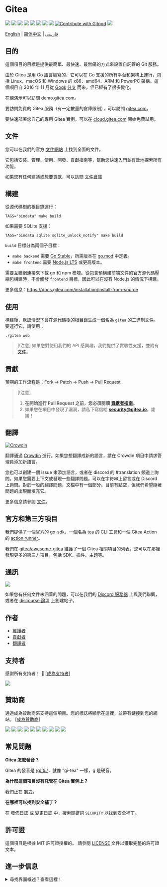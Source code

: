 # Gitea

[![](https://github.com/go-gitea/gitea/actions/workflows/release-nightly.yml/badge.svg?branch=main)](https://github.com/go-gitea/gitea/actions/workflows/release-nightly.yml?query=branch%3Amain "Release Nightly")
[![](https://img.shields.io/discord/322538954119184384.svg?logo=discord&logoColor=white&label=Discord&color=5865F2)](https://discord.gg/Gitea "Join the Discord chat at https://discord.gg/Gitea")
[![](https://goreportcard.com/badge/code.gitea.io/gitea)](https://goreportcard.com/report/code.gitea.io/gitea "Go Report Card")
[![](https://pkg.go.dev/badge/code.gitea.io/gitea?status.svg)](https://pkg.go.dev/code.gitea.io/gitea "GoDoc")
[![](https://img.shields.io/github/release/go-gitea/gitea.svg)](https://github.com/go-gitea/gitea/releases/latest "GitHub release")
[![](https://www.codetriage.com/go-gitea/gitea/badges/users.svg)](https://www.codetriage.com/go-gitea/gitea "Help Contribute to Open Source")
[![](https://opencollective.com/gitea/tiers/backers/badge.svg?label=backers&color=brightgreen)](https://opencollective.com/gitea "Become a backer/sponsor of gitea")
[![](https://img.shields.io/badge/License-MIT-blue.svg)](https://opensource.org/licenses/MIT "License: MIT")
[![Contribute with Gitpod](https://img.shields.io/badge/Contribute%20with-Gitpod-908a85?logo=gitpod&color=green)](https://gitpod.io/#https://github.com/go-gitea/gitea)
[![](https://badges.crowdin.net/gitea/localized.svg)](https://translate.gitea.com "Crowdin")

[English](./README.md) | [简体中文](./README.zh-cn.md) | [فارسی](./README.fa-ir.md)

## 目的

這個項目的目標是提供最簡單、最快速、最無痛的方式來設置自託管的 Git 服務。

由於 Gitea 是用 Go 語言編寫的，它可以在 Go 支援的所有平台和架構上運行，包括 Linux、macOS 和 Windows 的 x86、amd64、ARM 和 PowerPC 架構。這個項目自 2016 年 11 月從 [Gogs](https://gogs.io) [分叉](https://blog.gitea.com/welcome-to-gitea/) 而來，但已經有了很多變化。

在線演示可以訪問 [demo.gitea.com](https://demo.gitea.com)。

要訪問免費的 Gitea 服務（有一定數量的倉庫限制），可以訪問 [gitea.com](https://gitea.com/user/login)。

要快速部署您自己的專用 Gitea 實例，可以在 [cloud.gitea.com](https://cloud.gitea.com) 開始免費試用。

## 文件

您可以在我們的官方 [文件網站](https://docs.gitea.com/) 上找到全面的文件。

它包括安裝、管理、使用、開發、貢獻指南等，幫助您快速入門並有效地探索所有功能。

如果您有任何建議或想要貢獻，可以訪問 [文件倉庫](https://gitea.com/gitea/docs)

## 構建

從源代碼樹的根目錄運行：

    TAGS="bindata" make build

如果需要 SQLite 支援：

    TAGS="bindata sqlite sqlite_unlock_notify" make build

`build` 目標分為兩個子目標：

- `make backend` 需要 [Go Stable](https://go.dev/dl/)，所需版本在 [go.mod](/go.mod) 中定義。
- `make frontend` 需要 [Node.js LTS](https://nodejs.org/en/download/) 或更高版本。

需要互聯網連接來下載 go 和 npm 模塊。從包含預構建前端文件的官方源代碼壓縮包構建時，不會觸發 `frontend` 目標，因此可以在沒有 Node.js 的情況下構建。

更多信息：https://docs.gitea.com/installation/install-from-source

## 使用

構建後，默認情況下會在源代碼樹的根目錄生成一個名為 `gitea` 的二進制文件。要運行它，請使用：

    ./gitea web

> [!注意]
> 如果您對使用我們的 API 感興趣，我們提供了實驗性支援，並附有 [文件](https://docs.gitea.com/api)。

## 貢獻

預期的工作流程是：Fork -> Patch -> Push -> Pull Request

> [!注意]
>
> 1. **在開始進行 Pull Request 之前，您必須閱讀 [貢獻者指南](CONTRIBUTING.md)。**
> 2. 如果您在項目中發現了漏洞，請私下寫信給 **security@gitea.io**。謝謝！

## 翻譯

[![Crowdin](https://badges.crowdin.net/gitea/localized.svg)](https://translate.gitea.com)

翻譯通過 [Crowdin](https://translate.gitea.com) 進行。如果您想翻譯成新的語言，請在 Crowdin 項目中請求管理員添加新語言。

您也可以創建一個 issue 來添加語言，或者在 discord 的 #translation 頻道上詢問。如果您需要上下文或發現一些翻譯問題，可以在字符串上留言或在 Discord 上詢問。對於一般的翻譯問題，文檔中有一個部分。目前有點空，但我們希望隨著問題的出現而填充它。

更多信息請參閱 [文件](https://docs.gitea.com/contributing/localization)。

## 官方和第三方項目

我們提供了一個官方的 [go-sdk](https://gitea.com/gitea/go-sdk)，一個名為 [tea](https://gitea.com/gitea/tea) 的 CLI 工具和一個 Gitea Action 的 [action runner](https://gitea.com/gitea/act_runner)。

我們在 [gitea/awesome-gitea](https://gitea.com/gitea/awesome-gitea) 維護了一個 Gitea 相關項目的列表，您可以在那裡發現更多的第三方項目，包括 SDK、插件、主題等。

## 通訊

[![](https://img.shields.io/discord/322538954119184384.svg?logo=discord&logoColor=white&label=Discord&color=5865F2)](https://discord.gg/Gitea "Join the Discord chat at https://discord.gg/Gitea")

如果您有任何文件未涵蓋的問題，可以在我們的 [Discord 服務器](https://discord.gg/Gitea) 上與我們聯繫，或者在 [discourse 論壇](https://forum.gitea.com/) 上創建帖子。

## 作者

- [維護者](https://github.com/orgs/go-gitea/people)
- [貢獻者](https://github.com/go-gitea/gitea/graphs/contributors)
- [翻譯者](options/locale/TRANSLATORS)

## 支持者

感謝所有支持者！ 🙏 [[成為支持者](https://opencollective.com/gitea#backer)]

<a href="https://opencollective.com/gitea#backers" target="_blank"><img src="https://opencollective.com/gitea/backers.svg?width=890"></a>

## 贊助商

通過成為贊助商來支持這個項目。您的標誌將顯示在這裡，並帶有鏈接到您的網站。 [[成為贊助商](https://opencollective.com/gitea#sponsor)]

<a href="https://opencollective.com/gitea/sponsor/0/website" target="_blank"><img src="https://opencollective.com/gitea/sponsor/0/avatar.svg"></a>
<a href="https://opencollective.com/gitea/sponsor/1/website" target="_blank"><img src="https://opencollective.com/gitea/sponsor/1/avatar.svg"></a>
<a href="https://opencollective.com/gitea/sponsor/2/website" target="_blank"><img src="https://opencollective.com/gitea/sponsor/2/avatar.svg"></a>
<a href="https://opencollective.com/gitea/sponsor/3/website" target="_blank"><img src="https://opencollective.com/gitea/sponsor/3/avatar.svg"></a>
<a href="https://opencollective.com/gitea/sponsor/4/website" target="_blank"><img src="https://opencollective.com/gitea/sponsor/4/avatar.svg"></a>
<a href="https://opencollective.com/gitea/sponsor/5/website" target="_blank"><img src="https://opencollective.com/gitea/sponsor/5/avatar.svg"></a>
<a href="https://opencollective.com/gitea/sponsor/6/website" target="_blank"><img src="https://opencollective.com/gitea/sponsor/6/avatar.svg"></a>
<a href="https://opencollective.com/gitea/sponsor/7/website" target="_blank"><img src="https://opencollective.com/gitea/sponsor/7/avatar.svg"></a>
<a href="https://opencollective.com/gitea/sponsor/8/website" target="_blank"><img src="https://opencollective.com/gitea/sponsor/8/avatar.svg"></a>
<a href="https://opencollective.com/gitea/sponsor/9/website" target="_blank"><img src="https://opencollective.com/gitea/sponsor/9/avatar.svg"></a>

## 常見問題

**Gitea 怎麼發音？**

Gitea 的發音是 [/ɡɪ’ti:/](https://youtu.be/EM71-2uDAoY)，就像 "gi-tea" 一樣，g 是硬音。

**為什麼這個項目沒有託管在 Gitea 實例上？**

我們正在 [努力](https://github.com/go-gitea/gitea/issues/1029)。

**在哪裡可以找到安全補丁？**

在 [發佈日誌](https://github.com/go-gitea/gitea/releases) 或 [變更日誌](https://github.com/go-gitea/gitea/blob/main/CHANGELOG.md) 中，搜索關鍵詞 `SECURITY` 以找到安全補丁。

## 許可證

這個項目是根據 MIT 許可證授權的。
請參閱 [LICENSE](https://github.com/go-gitea/gitea/blob/main/LICENSE) 文件以獲取完整的許可證文本。

## 進一步信息

<details>
<summary>尋找界面概述？查看這裡！</summary>

### 登錄/註冊頁面

![Login](https://dl.gitea.com/screenshots/login.png)
![Register](https://dl.gitea.com/screenshots/register.png)

### 用戶儀表板

![Home](https://dl.gitea.com/screenshots/home.png)
![Issues](https://dl.gitea.com/screenshots/issues.png)
![Pull Requests](https://dl.gitea.com/screenshots/pull_requests.png)
![Milestones](https://dl.gitea.com/screenshots/milestones.png)

### 用戶資料

![Profile](https://dl.gitea.com/screenshots/user_profile.png)

### 探索

![Repos](https://dl.gitea.com/screenshots/explore_repos.png)
![Users](https://dl.gitea.com/screenshots/explore_users.png)
![Orgs](https://dl.gitea.com/screenshots/explore_orgs.png)

### 倉庫

![Home](https://dl.gitea.com/screenshots/repo_home.png)
![Commits](https://dl.gitea.com/screenshots/repo_commits.png)
![Branches](https://dl.gitea.com/screenshots/repo_branches.png)
![Labels](https://dl.gitea.com/screenshots/repo_labels.png)
![Milestones](https://dl.gitea.com/screenshots/repo_milestones.png)
![Releases](https://dl.gitea.com/screenshots/repo_releases.png)
![Tags](https://dl.gitea.com/screenshots/repo_tags.png)

#### 倉庫問題

![List](https://dl.gitea.com/screenshots/repo_issues.png)
![Issue](https://dl.gitea.com/screenshots/repo_issue.png)

#### 倉庫拉取請求

![List](https://dl.gitea.com/screenshots/repo_pull_requests.png)
![Pull Request](https://dl.gitea.com/screenshots/repo_pull_request.png)
![File](https://dl.gitea.com/screenshots/repo_pull_request_file.png)
![Commits](https://dl.gitea.com/screenshots/repo_pull_request_commits.png)

#### 倉庫操作

![List](https://dl.gitea.com/screenshots/repo_actions.png)
![Details](https://dl.gitea.com/screenshots/repo_actions_run.png)

#### 倉庫活動

![Activity](https://dl.gitea.com/screenshots/repo_activity.png)
![Contributors](https://dl.gitea.com/screenshots/repo_contributors.png)
![Code Frequency](https://dl.gitea.com/screenshots/repo_code_frequency.png)
![Recent Commits](https://dl.gitea.com/screenshots/repo_recent_commits.png)

### 組織

![Home](https://dl.gitea.com/screenshots/org_home.png)

</details>
